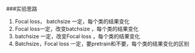 ###实验思路
1. Focal loss， batchsize 一定，每个类的结果变化
2. Focal loss一定，改变batchsize ，每个类的结果变化
3. batchsize 一定，改变Focal loss ，每个类的结果变化
4. Batchsize，Focal loss 一定，要pretrain和不要，每个类的结果变化的区别

